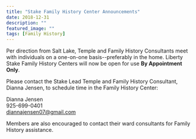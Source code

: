 ```yaml
---
title: "Stake Family History Center Announcements"
date: 2018-12-31
description: ""
featured_image: ""
tags: [Family History]
---
```


Per direction from Salt Lake, Temple and Family History Consultants meet with individuals on a one-on-one basis--preferably in the home. Liberty Stake Family History Centers will now be open for use **By Appointment Only**. 

Please contact the Stake Lead Temple and Family History Consultant, Dianna Jensen, to schedule time in the Family History Center:

Dianna Jensen <br>
925-699-0401 <br>
diannajensen07@gmail.com

Members are also encouraged to contact their ward consultants for Family History assistance. 